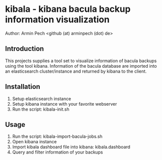 kibala - kibana bacula backup information visualization
=======================================================

Author: Armin Pech <github (at) arminpech (dot) de>

Introduction
------------
This projects supplies a tool set to visualize information of bacula backups
using the tool kibana.
Information of the bacula database are imported into an elasticsearch
cluster/instance and returned by kibana to the client.

Installation
------------
1. Setup elasticsearch instance
1. Setup kibana instance with your favorite webserver
1. Run the script: kibala-init.sh

Usage
-----
1. Run the script: kibala-import-bacula-jobs.sh
1. Open kibana instance
1. Import kibala dashboard file into kibana: kibala.dashboard
1. Query and filter information of your backups
